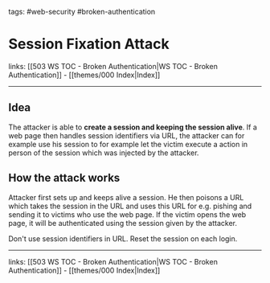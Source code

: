 tags: #web-security #broken-authentication

# Session Fixation Attack

links: [[503 WS TOC - Broken Authentication|WS TOC - Broken Authentication]] - [[themes/000 Index|Index]]

---

## Idea

The attacker is able to **create a session and keeping the session alive**. If a web page then handles session identifiers via URL, the attacker can for example use his session to for example let the victim execute a action in person of the session which was injected by the attacker.

## How the attack works

Attacker first sets up and keeps alive a session. He then poisons a URL which takes the session in the URL and uses this URL for e.g. pishing and sending it to victims who use the web page. If the victim opens the web page, it will be authenticated using the session given by the attacker.

Don't use session identifiers in URL. Reset the session on each login.

---
links: [[503 WS TOC - Broken Authentication|WS TOC - Broken Authentication]] - [[themes/000 Index|Index]]